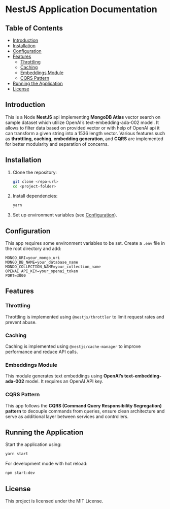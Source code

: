 # NestJS Application Documentation

## Table of Contents
- [Introduction](#introduction)
- [Installation](#installation)
- [Configuration](#configuration)
- [Features](#features)
  - [Throttling](#throttling)
  - [Caching](#caching)
  - [Embeddings Module](#embeddings-module)
  - [CQRS Pattern](#cqrs-pattern)
- [Running the Application](#running-the-application)
- [License](#license)

## Introduction
This is a Node **NestJS** api implementing **MongoDB Atlas** vector search on sample dataset which utilize OpenAI’s text-embedding-ada-002 model. It allows to filter data based on provided vector or with help of OpenAI api it can transform a given string into a 1536 length vector.
Various features such as **throttling, caching, embedding generation**, and **CQRS** are implemented for better modularity and separation of concerns.

## Installation
1. Clone the repository:
   ```sh
   git clone <repo-url>
   cd <project-folder>
   ```
2. Install dependencies:
   ```sh
   yarn  
   ```
3. Set up environment variables (see [Configuration](#configuration)).

## Configuration
This app requires some environment variables to be set. Create a `.env` file in the root directory and add:

```env
MONGO_URI=your_mongo_uri
MONGO_DB_NAME=your_database_name
MONDO_COLLECTION_NAME=your_collection_name
OPENAI_API_KEY=your_openai_token
PORT=3000
```

## Features

### Throttling
Throttling is implemented using `@nestjs/throttler` to limit request rates and prevent abuse.



### Caching
Caching is implemented using `@nestjs/cache-manager` to improve performance and reduce API calls.


### Embeddings Module
This module generates text embeddings using **OpenAI’s text-embedding-ada-002** model. It requires an OpenAI API key.



### CQRS Pattern
This app follows the **CQRS (Command Query Responsibility Segregation) pattern** to decouple commands from queries, ensure clean architecture and
serve as additional layer between services and controllers.



## Running the Application
Start the application using:
```sh
yarn start
```
For development mode with hot reload:
```sh
npm start:dev
```

## License
This project is licensed under the MIT License.
